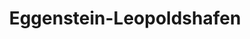 ---
title: Eggenstein-Leopoldshafen
url: /eggenstein-leopoldshafen/
latitude: 49.075
longitude: 8.394
---